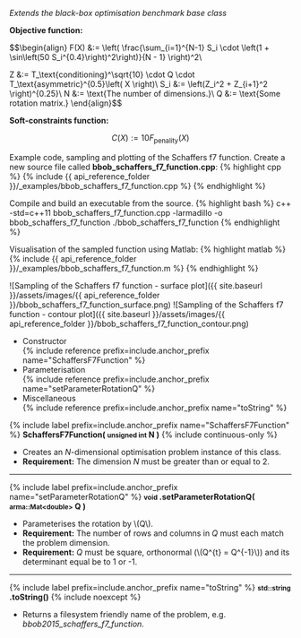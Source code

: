 *Extends the black-box optimisation benchmark base class*

**Objective function:**

$$\begin{align}
F(X) &:= \left( \frac{\sum_{i=1}^{N-1} S_i \cdot \left(1 + \sin\left(50 S_i^{0.4}\right)^2\right)}{N - 1} \right)^2\\

Z &:= T_\text{conditioning}^\sqrt{10} \cdot Q \cdot T_\text{asymmetric}^{0.5}\left( X \right)\\
S_i &:= \left(Z_i^2 + Z_{i+1}^2 \right)^{0.25}\\
N &:= \text{The number of dimensions.}\\
Q &:= \text{Some rotation matrix.}
\end{align}$$

**Soft-constraints function:**

$$C(X) := 10 F_\text{penality}(X)$$

Example code, sampling and plotting of the Schaffers f7 function.
Create a new source file called **bbob_schaffers_f7_function.cpp**:
{% highlight cpp %}
{% include {{ api_reference_folder }}/_examples/bbob_schaffers_f7_function.cpp %}
{% endhighlight %}

Compile and build an executable from the source.
{% highlight bash %}
c++ -std=c++11 bbob_schaffers_f7_function.cpp -larmadillo -o bbob_schaffers_f7_function
./bbob_schaffers_f7_function
{% endhighlight %}

Visualisation of the sampled function using Matlab:
{% highlight matlab %}
{% include {{ api_reference_folder }}/_examples/bbob_schaffers_f7_function.m %}
{% endhighlight %}

![Sampling of the Schaffers f7 function - surface plot]({{ site.baseurl }}/assets/images/{{ api_reference_folder }}/bbob_schaffers_f7_function_surface.png)
![Sampling of the Schaffers f7 function - contour plot]({{ site.baseurl }}/assets/images/{{ api_reference_folder }}/bbob_schaffers_f7_function_contour.png)

- Constructor<br>
  {% include reference prefix=include.anchor_prefix name="SchaffersF7Function" %}
- Parameterisation<br>
  {% include reference prefix=include.anchor_prefix name="setParameterRotationQ" %}
- Miscellaneous<br>
  {% include reference prefix=include.anchor_prefix name="toString" %}

{% include label prefix=include.anchor_prefix name="SchaffersF7Function" %}
**SchaffersF7Function( <small>unsigned int</small> N )** {% include continuous-only %}

- Creates an *N*-dimensional optimisation problem instance of this class.
- **Requirement:** The dimension *N* must be greater than or equal to 2.

---
{% include label prefix=include.anchor_prefix name="setParameterRotationQ" %}
**<small>void</small> .setParameterRotationQ( <small>arma::Mat&lt;double&gt;</small> Q )**

- Parameterises the rotation by \\(Q\\).
- **Requirement:** The number of rows and columns in *Q* must each match the problem dimension.
- **Requirement:** *Q* must be square, orthonormal (\\(Q^{t} = Q^{-1}\\)) and its determinant equal be to 1 or -1.

---
{% include label prefix=include.anchor_prefix name="toString" %}
**<small>std::string</small> .toString()** {% include noexcept %}

- Returns a filesystem friendly name of the problem, e.g. *bbob2015_schaffers_f7_function*.